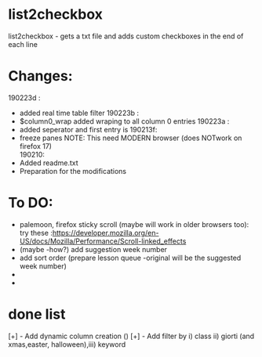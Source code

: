 # list2checkbox
list2checkbox - gets a txt file and adds custom checkboxes in the end of each line


# Changes:

190223d : 
- added real time table filter
190223b : 
- $column0_wrap  added wraping to all column 0 entries
190223a :
- added seperator and first entry is <B></B>
190213f:
- freeze panes NOTE: This need MODERN browser (does NOTwork on firefox 17)  
190210:
- Added readme.txt
- Preparation for the modifications

# To DO:
- palemoon, firefox sticky scroll (maybe will work in older browsers too): try these :https://developer.mozilla.org/en-US/docs/Mozilla/Performance/Scroll-linked_effects	
- (maybe -how?) add suggestion week number
- add sort order (prepare lesson queue -original will be the suggested week number)
- 
- 

# done list
[+] - Add dynamic column creation ()
[+] - Add filter by i) class ii) giorti (and xmas,easter, halloween),iii) keyword

